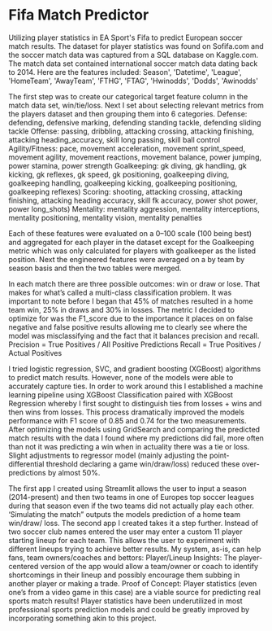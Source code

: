 # Fifa Match Predictor
 Utilizing player statistics in EA Sport's Fifa to predict European soccer match results. The dataset for player statistics was found on Sofifa.com and the soccer match data was captured from a SQL database on Kaggle.com. The match data set contained international soccer match data dating back to 2014. Here are the features included:
Season', 
'Datetime', 
'League', 
'HomeTeam', 
'AwayTeam', 
'FTHG', 
'FTAG',
'Hwinodds', 
'Dodds', 
'Awinodds'

The first step was to create our categorical target feature column in the match data set, win/tie/loss. Next I set about selecting relevant metrics from the players dataset and then grouping them into 6 categories.
Defense: defending, defensive marking, defending standing tackle, defending sliding tackle
Offense: passing, dribbling, attacking crossing, attacking finishing, attacking heading_accuracy, skill long passing, skill ball control
Agility/Fitness: pace, movement acceleration, movement sprint_speed, movement agility, movement reactions, movement balance, power jumping, power stamina, power strength
Goalkeeping: gk diving, gk handling, gk kicking, gk reflexes, gk speed, gk positioning, goalkeeping diving, goalkeeping handling, goalkeeping kicking, goalkeeping positioning, goalkeeping reflexes)
Scoring: shooting, attacking crossing, attacking finishing, attacking heading accuracy, skill fk accuracy, power shot power, power long_shots)
Mentality: mentality aggression, mentality interceptions, mentality positioning, mentality vision, mentality penalties

Each of these features were evaluated on a 0–100 scale (100 being best) and aggregated for each player in the dataset except for the Goalkeeping metric which was only calculated for players with goalkeeper as the listed position. Next the engineered features were averaged on a by team by season basis and then the two tables were merged.

In each match there are three possible outcomes: win or draw or lose. That makes for what’s called a multi-class classification problem.
It was important to note before I began that 45% of matches resulted in a home team win, 25% in draws and 30% in losses. The metric I decided to optimize for was the F1_score due to the importance it places on on false negative and false positive results allowing me to clearly see where the model was misclassifying and the fact that it balances precision and recall.
Precision = True Positives / All Positive Predictions
Recall = True Positives / Actual Positives

I tried logistic regression, SVC, and gradient boosting (XGBoost) algorithms to predict match results. However, none of the models were able to accurately capture ties. In order to work around this I established a machine learning pipeline using XGBoost Classification paired with XGBoost Regression whereby I first sought to distinguish ties from losses + wins and then wins from losses. This process dramatically improved the models performance with F1 score of 0.85 and 0.74 for the two measurements. After optimizing the models using GridSearch and comparing the predicted match results with the data I found where my predictions did fail, more often than not it was predicting a win when in actuality there was a tie or loss. Slight adjustments to regressor model (mainly adjusting the point-differential threshold declaring a game win/draw/loss) reduced these over-predictions by almost 50%.

The first app I created using Streamlit allows the user to input a season (2014-present) and then two teams in one of Europes top soccer leagues during that season even if the two teams did not actually play each other. ‘Simulating the match” outputs the models prediction of a home team win/draw/ loss.
The second app I created takes it a step further. Instead of two soccer club names entered the user may enter a custom 11 player starting lineup for each team. This allows the user to experiment with different lineups trying to achieve better results.
My system, as-is, can help fans, team owners/coaches and bettors:
Player/Lineup Insights: The player-centered version of the app would allow a team/owner or coach to identify shortcomings in their lineup and possibly encourage them subbing in another player or making a trade.
Proof of Concept: Player statistics (even one’s from a video game in this case) are a viable source for predicting real sports match results! Player statistics have been underutilized in most professional sports prediction models and could be greatly improved by incorporating something akin to this project.
